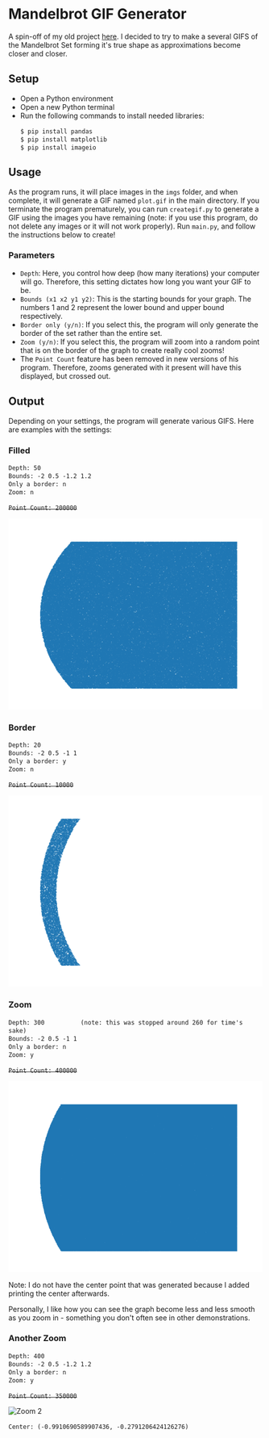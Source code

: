 # Mandelbrot GIF Generator
A spin-off of my old project [here](https://github.com/vivaansinghvi07/factorial-points). I decided to try to make a several GIFS of the Mandelbrot Set forming it's true shape as approximations become closer and closer. 

## Setup
- Open a Python environment
- Open a new Python terminal
- Run the following commands to install needed libraries:
    ```
    $ pip install pandas
    $ pip install matplotlib
    $ pip install imageio
    ```

## Usage

As the program runs, it will place images in the `imgs` folder, and when complete, it will generate a GIF named `plot.gif` in the main directory. If you terminate the program prematurely, you can run `creategif.py` to generate a GIF using the images you have remaining (note: if you use this program, do not delete any images or it will not work properly). Run `main.py`, and follow the instructions below to create!

### Parameters

- `Depth`: Here, you control how deep (how many iterations) your computer will go. Therefore, this setting dictates how long you want your GIF to be. 
- `Bounds (x1 x2 y1 y2)`: This is the starting bounds for your graph. The numbers 1 and 2 represent the lower bound and upper bound respectively.
- `Border only (y/n)`: If you select this, the program will only generate the border of the set rather than the entire set.
- `Zoom (y/n)`: If you select this, the program will zoom into a random point that is on the border of the graph to create really cool zooms!
- The `Point Count` feature has been removed in new versions of his program. Therefore, zooms generated with it present will have this displayed, but crossed out.

## Output

Depending on your settings, the program will generate various GIFS. Here are examples with the settings:

### Filled

```
Depth: 50
Bounds: -2 0.5 -1.2 1.2
Only a border: n
Zoom: n
```
~~`Point Count: 200000`~~<br>



![Filled](examples/mandelbrot-filled.gif)

### Border

```
Depth: 20
Bounds: -2 0.5 -1 1
Only a border: y
Zoom: n
```

~~`Point Count: 10000`~~

![Border](examples/mandelbrot-border.gif)

### Zoom

```
Depth: 300          (note: this was stopped around 260 for time's sake)
Bounds: -2 0.5 -1 1
Only a border: n
Zoom: y
```

~~`Point Count: 400000`~~


![Zoom](examples/mandelbrot-zoom.gif)

Note: I do not have the center point that was generated because I added printing the center afterwards.

Personally, I like how you can see the graph become less and less smooth as you zoom in - something you don't often see in other demonstrations.

### Another Zoom

```
Depth: 400
Bounds: -2 0.5 -1.2 1.2
Only a border: n
Zoom: y
```

~~`Point Count: 350000`~~


![Zoom 2](examples/mandelbrot-zoom2.gif)

```
Center: (-0.9910690589907436, -0.2791206424126276)
```